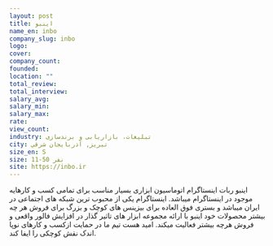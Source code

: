 ```yaml
---
layout: post
title: اینبو
name_en: inbo
company_slug: inbo
logo: 
cover: 
company_count:
founded:
location: ""
total_review: 
total_interview: 
salary_avg: 
salary_min: 
salary_max: 
rate: 
view_count: 
industry: تبلیغات، بازاریابی و برندسازی
city: تبريز, آذربايجان شرقي
size_en: S
size: 11-50 نفر
site: https://inbo.ir
---
```


اینبو ربات اینستاگرام اتوماسیون ابزاری بسیار مناسب برای تمامی کسب و کارهایه موجود در اینستاگرام میباشد. اینستاگرام یکی از محبوب ترین شبکه های اجتماعی در ایران میباشد و بستری فوق العاده برای بیزینس های کوچک و بزرگ برای فروش هر چه بیشتر محصولات خود اینبو با ارائه مجموعه ابزار های تاثیر گذار در افزایش فالور واقعی و فروش هرچه بیشتر فعالیت میکند. امید هست تیم ما در حمایت ازکسب و کارهای نوپا اندک نقش کوچکی را ایفا کند.
